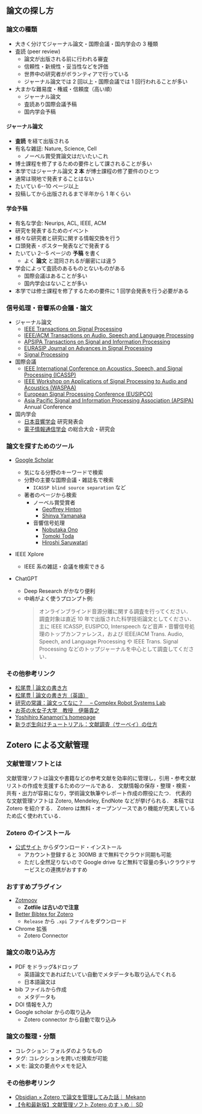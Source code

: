 ## 論文の探し方

### 論文の種類

- 大きく分けてジャーナル論文・国際会議・国内学会の 3 種類
- 査読 (peer review)
  - 論文が出版される前に行われる審査
  - 信頼性・新規性・妥当性などを評価
  - 世界中の研究者がボランティアで行っている
  - ジャーナル論文では 2 回以上・国際会議では 1 回行われることが多い
- 大まかな難易度・権威・信頼度（高い順）
  - ジャーナル論文
  - 査読あり国際会議予稿
  - 国内学会予稿

#### ジャーナル論文

- **査読** を経て出版される
- 有名な雑誌: Nature, Science, Cell
  - ノーベル賞受賞論文はだいたいこれ
- 博士課程を修了するための要件として課されることが多い
- 本学ではジャーナル論文 **2 本** が博士課程の修了要件のひとつ
- 通常は現地で発表することはない
- たいてい 6--10 ページ以上
- 投稿してから出版されるまで半年から 1 年くらい

#### 学会予稿

- 有名な学会: Neurips, ACL, IEEE, ACM
- 研究を発表するためのイベント
- 様々な研究者と研究に関する情報交換を行う
- 口頭発表・ポスター発表などで発表する
- たいてい 2--5 ページの **予稿** を書く
  - よく **論文** と混同されるが厳密には違う
- 学会によって査読のあるものとないものがある
  - 国際会議はあることが多い
  - 国内学会はないことが多い
- 本学では修士課程を修了するための要件に 1 回学会発表を行う必要がある

### 信号処理・音響系の会議・論文

- ジャーナル論文
  - [IEEE Transactions on Signal Processing](https://ieeexplore.ieee.org/xpl/RecentIssue.jsp?punumber=78)
  - [IEEE/ACM Transactions on Audio, Speech and Language Processing](https://ieeexplore.ieee.org/xpl/RecentIssue.jsp?punumber=6570655)
  - [APSIPA Transactions on Signal and Information Processing](https://www.nowpublishers.com/SIP)
  - [EURASIP Journal on Advances in Signal Processing](https://asp-eurasipjournals.springeropen.com)
  - [Signal Processing](https://www.sciencedirect.com/journal/signal-processing)
- 国際会議
  - [IEEE International Conference on Acoustics, Speech, and Signal Processing (ICASSP)](https://ieeexplore.ieee.org/xpl/conhome/1000002/all-proceedings)
  - [IEEE Workshop on Applications of Signal Processing to Audio and Acoustics (WASPAA)](https://ieeexplore.ieee.org/xpl/conhome/1000042/all-proceedings)
  - [European Signal Processing Conference (EUSIPCO)](https://ieeexplore.ieee.org/xpl/conhome/1801907/all-proceedings)
  - [Asia Pacific Signal and Information Processing Association (APSIPA)](http://www.apsipa.org) Annual Conference
- 国内学会
  - [日本音響学会](https://acoustics.jp) 研究発表会
  - [電子情報通信学会](https://www.ieice.org/jpn_r/index.html) の総合大会・研究会

### 論文を探すためのツール

- [Google Scholar](https://scholar.google.com)

  - 気になる分野のキーワードで検索
  - 分野の主要な国際会議・雑誌名で検索
    - `ICASSP blind source separation` など
  - 著者のページから検索
    - ノーベル賞受賞者
      - [Geoffrey Hinton](https://scholar.google.com/citations?hl=ja&user=JicYPdAAAAAJ)
      - [Shinya Yamanaka](https://scholar.google.com/citations?user=k6hepIAAAAAJ&hl=ja&oi=ao)
    - 音響信号処理
      - [Nobutaka Ono](https://scholar.google.com/citations?hl=ja&user=L-8VFMUAAAAJ)
      - [Tomoki Toda](https://scholar.google.com/citations?user=v1yxW_kAAAAJ&hl=ja)
      - [Hiroshi Saruwatari](https://scholar.google.com/citations?user=OS1XAoMAAAAJ&hl=ja)

- IEEE Xplore

  - IEEE 系の雑誌・会議を検索できる

- ChatGPT
  - Deep Research がかなり便利
  - 中嶋がよく使うプロンプト例:
    > オンラインブラインド音源分離に関する調査を行ってください．
    > 調査対象は直近 10 年で出版された科学技術論文としてください．
    > 主に IEEE ICASSP, EUSIPCO, Interspeech など音声・音響信号処理のトップカンファレンス，および IEEE/ACM Trans. Audio, Speech, and Language Processing や IEEE Trans. Signal Processing などのトップジャーナルを中心として調査してください．

### その他参考リンク

- [松尾豊 | 論文の書き方](https://ymatsuo.com/information/how-to-write-paper-jp/)
- [松尾豊 | 論文の書き方（英語）](https://ymatsuo.com/information/how-to-write-paper-en/)
- [研究の常識：論文ってなに？　 – Complex Robot Systems Lab](https://xrobotlab.jp/2022/09/27/what-is-academic-papers/)
- [お茶の水女子大学　教授　伊藤貴之](http://itolab.is.ocha.ac.jp/~itot/)
- [Yoshihiro Kanamori's homepage](https://kanamori.cs.tsukuba.ac.jp/index-ja.html)
- [新ラボ生向けチュートリアル：文献調査（サーベイ）の仕方](https://speakerdeck.com/satuma777/xin-rabosheng-xiang-ketiyutoriaru-wen-xian-diao-cha-sabei-falseshi-fang)

## Zotero による文献管理

### 文献管理ソフトとは

文献管理ソフトは論文や書籍などの参考文献を効率的に管理し，引用・参考文献リストの作成を支援するためのツールである．
文献情報の保存・整理・検索・共有・出力が容易になり，学術論文執筆やレポート作成の際役にたつ．
代表的な文献管理ソフトは Zotero, Mendeley, EndNote などが挙げられる．
本稿では Zotero を紹介する．
Zotero は無料・オープンソースであり機能が充実しているため広く使われている．

### Zotero のインストール

- [公式サイト](https://www.zotero.org) からダウンロード・インストール
  - アカウント登録すると 300MB まで無料でクラウド同期も可能
  - ただし全然足りないので Google drive など無料で容量の多いクラウドサービスとの連携がおすすめ

### おすすめプラグイン

- [Zotmoov](https://github.com/wileyyugioh/zotmoov)
  - **Zotfile は古いので注意**
- [Better Bibtex for Zotero](https://github.com/retorquere/zotero-better-bibtex)
  - `Release` から `.xpi` ファイルをダウンロード
- Chrome 拡張
  - Zotero Connector

### 論文の取り込み方

- PDF をドラッグ&ドロップ
  - 英語論文であればたいてい自動でメタデータも取り込んでくれる
  - 日本語論文は
- bib ファイルから作成
  - メタデータも
- DOI 情報を入力
- Google scholar からの取り込み
  - Zotero connector から自動で取り込み

### 論文の整理・分類

- コレクション: フォルダのようなもの
- タグ: コレクションを跨いだ検索が可能
- メモ: 論文の要点やメモを記入

### その他参考リンク

- [Obsidian × Zotero で論文を管理してみた話｜ Mekann](https://note.com/mekann/n/nc91153a88d1e)
- [【令和最新版】文献管理ソフト Zotero のすゝめ｜ SD](https://note.com/sdeso/n/n013952313c1b)
